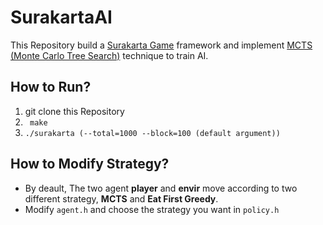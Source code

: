 # SurakartaAI
This Repository build a [Surakarta Game](https://en.wikipedia.org/wiki/Surakarta_(game)) framework and implement [MCTS (Monte Carlo Tree Search)](https://en.wikipedia.org/wiki/Monte_Carlo_tree_search) technique to train AI.
## How to Run?
1. git clone this Repository
2. ``` make```
3. ```./surakarta (--total=1000 --block=100 (default argument))``` 
## How to Modify Strategy?
- By deault, The two agent **player** and **envir** move according to two different strategy, **MCTS** and **Eat First Greedy**.
- Modify ```agent.h``` and choose the strategy you want in ```policy.h```
